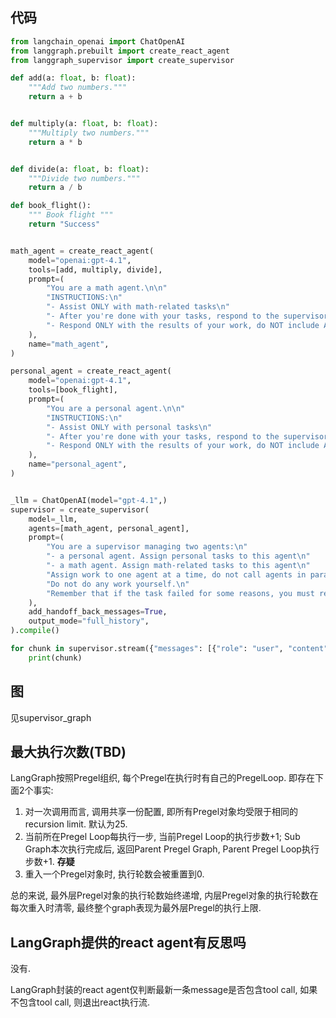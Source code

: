 ## 代码

``` python
from langchain_openai import ChatOpenAI
from langgraph.prebuilt import create_react_agent
from langgraph_supervisor import create_supervisor

def add(a: float, b: float):
    """Add two numbers."""
    return a + b


def multiply(a: float, b: float):
    """Multiply two numbers."""
    return a * b


def divide(a: float, b: float):
    """Divide two numbers."""
    return a / b

def book_flight():
    """ Book flight """
    return "Success"


math_agent = create_react_agent(
    model="openai:gpt-4.1",
    tools=[add, multiply, divide],
    prompt=(
        "You are a math agent.\n\n"
        "INSTRUCTIONS:\n"
        "- Assist ONLY with math-related tasks\n"
        "- After you're done with your tasks, respond to the supervisor directly\n"
        "- Respond ONLY with the results of your work, do NOT include ANY other text."
    ),
    name="math_agent",
)

personal_agent = create_react_agent(
    model="openai:gpt-4.1",
    tools=[book_flight],
    prompt=(
        "You are a personal agent.\n\n"
        "INSTRUCTIONS:\n"
        "- Assist ONLY with personal tasks\n"
        "- After you're done with your tasks, respond to the supervisor directly\n"
        "- Respond ONLY with the results of your work, do NOT include ANY other text."
    ),
    name="personal_agent",
)


_llm = ChatOpenAI(model="gpt-4.1",)
supervisor = create_supervisor(
    model=_llm,
    agents=[math_agent, personal_agent],
    prompt=(
        "You are a supervisor managing two agents:\n"
        "- a personal agent. Assign personal tasks to this agent\n"
        "- a math agent. Assign math-related tasks to this agent\n"
        "Assign work to one agent at a time, do not call agents in parallel.\n"
        "Do not do any work yourself.\n"
        "Remember that if the task failed for some reasons, you must retry it to make sure it succeeded."
    ),
    add_handoff_back_messages=True,
    output_mode="full_history",
).compile()

for chunk in supervisor.stream({"messages": [{"role": "user", "content": "I wanna go to Beijing next Monday"}]}):
    print(chunk)
```





## 图

见supervisor_graph



## 最大执行次数(TBD)

LangGraph按照Pregel组织, 每个Pregel在执行时有自己的PregelLoop. 即存在下面2个事实:

1. 对一次调用而言, 调用共享一份配置, 即所有Pregel对象均受限于相同的recursion limit. 默认为25.
2. 当前所在Pregel Loop每执行一步, 当前Pregel Loop的执行步数+1;  Sub Graph本次执行完成后, 返回Parent Pregel Graph, Parent Pregel Loop执行步数+1. **存疑**
3. 重入一个Pregel对象时, 执行轮数会被重置到0.

总的来说, 最外层Pregel对象的执行轮数始终递增, 内层Pregel对象的执行轮数在每次重入时清零, 最终整个graph表现为最外层Pregel的执行上限.



## LangGraph提供的react agent有反思吗

没有.

LangGraph封装的react agent仅判断最新一条message是否包含tool call, 如果不包含tool call, 则退出react执行流.